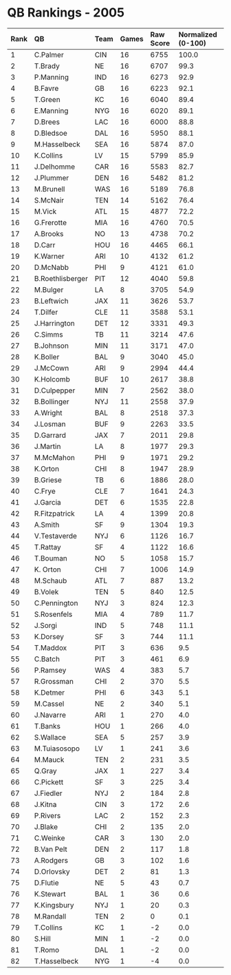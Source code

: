 # QB Rankings - 2005

| Rank | QB               | Team | Games | Raw Score | Normalized (0-100) |
| :----| :----------------| :----| :-----| :---------| :------------------|
| 1    | C.Palmer         | CIN  | 16    | 6755      | 100.0              |
| 2    | T.Brady          | NE   | 16    | 6707      | 99.3               |
| 3    | P.Manning        | IND  | 16    | 6273      | 92.9               |
| 4    | B.Favre          | GB   | 16    | 6223      | 92.1               |
| 5    | T.Green          | KC   | 16    | 6040      | 89.4               |
| 6    | E.Manning        | NYG  | 16    | 6020      | 89.1               |
| 7    | D.Brees          | LAC  | 16    | 6000      | 88.8               |
| 8    | D.Bledsoe        | DAL  | 16    | 5950      | 88.1               |
| 9    | M.Hasselbeck     | SEA  | 16    | 5874      | 87.0               |
| 10   | K.Collins        | LV   | 15    | 5799      | 85.9               |
| 11   | J.Delhomme       | CAR  | 16    | 5583      | 82.7               |
| 12   | J.Plummer        | DEN  | 16    | 5482      | 81.2               |
| 13   | M.Brunell        | WAS  | 16    | 5189      | 76.8               |
| 14   | S.McNair         | TEN  | 14    | 5162      | 76.4               |
| 15   | M.Vick           | ATL  | 15    | 4877      | 72.2               |
| 16   | G.Frerotte       | MIA  | 16    | 4760      | 70.5               |
| 17   | A.Brooks         | NO   | 13    | 4738      | 70.2               |
| 18   | D.Carr           | HOU  | 16    | 4465      | 66.1               |
| 19   | K.Warner         | ARI  | 10    | 4132      | 61.2               |
| 20   | D.McNabb         | PHI  | 9     | 4121      | 61.0               |
| 21   | B.Roethlisberger | PIT  | 12    | 4040      | 59.8               |
| 22   | M.Bulger         | LA   | 8     | 3705      | 54.9               |
| 23   | B.Leftwich       | JAX  | 11    | 3626      | 53.7               |
| 24   | T.Dilfer         | CLE  | 11    | 3588      | 53.1               |
| 25   | J.Harrington     | DET  | 12    | 3331      | 49.3               |
| 26   | C.Simms          | TB   | 11    | 3214      | 47.6               |
| 27   | B.Johnson        | MIN  | 11    | 3171      | 47.0               |
| 28   | K.Boller         | BAL  | 9     | 3040      | 45.0               |
| 29   | J.McCown         | ARI  | 9     | 2994      | 44.4               |
| 30   | K.Holcomb        | BUF  | 10    | 2617      | 38.8               |
| 31   | D.Culpepper      | MIN  | 7     | 2562      | 38.0               |
| 32   | B.Bollinger      | NYJ  | 11    | 2558      | 37.9               |
| 33   | A.Wright         | BAL  | 8     | 2518      | 37.3               |
| 34   | J.Losman         | BUF  | 9     | 2263      | 33.5               |
| 35   | D.Garrard        | JAX  | 7     | 2011      | 29.8               |
| 36   | J.Martin         | LA   | 8     | 1977      | 29.3               |
| 37   | M.McMahon        | PHI  | 9     | 1971      | 29.2               |
| 38   | K.Orton          | CHI  | 8     | 1947      | 28.9               |
| 39   | B.Griese         | TB   | 6     | 1886      | 28.0               |
| 40   | C.Frye           | CLE  | 7     | 1641      | 24.3               |
| 41   | J.Garcia         | DET  | 6     | 1535      | 22.8               |
| 42   | R.Fitzpatrick    | LA   | 4     | 1399      | 20.8               |
| 43   | A.Smith          | SF   | 9     | 1304      | 19.3               |
| 44   | V.Testaverde     | NYJ  | 6     | 1126      | 16.7               |
| 45   | T.Rattay         | SF   | 4     | 1122      | 16.6               |
| 46   | T.Bouman         | NO   | 5     | 1058      | 15.7               |
| 47   | K. Orton         | CHI  | 7     | 1006      | 14.9               |
| 48   | M.Schaub         | ATL  | 7     | 887       | 13.2               |
| 49   | B.Volek          | TEN  | 5     | 840       | 12.5               |
| 50   | C.Pennington     | NYJ  | 3     | 824       | 12.3               |
| 51   | S.Rosenfels      | MIA  | 4     | 789       | 11.7               |
| 52   | J.Sorgi          | IND  | 5     | 748       | 11.1               |
| 53   | K.Dorsey         | SF   | 3     | 744       | 11.1               |
| 54   | T.Maddox         | PIT  | 3     | 636       | 9.5                |
| 55   | C.Batch          | PIT  | 3     | 461       | 6.9                |
| 56   | P.Ramsey         | WAS  | 4     | 383       | 5.7                |
| 57   | R.Grossman       | CHI  | 2     | 370       | 5.5                |
| 58   | K.Detmer         | PHI  | 6     | 343       | 5.1                |
| 59   | M.Cassel         | NE   | 2     | 340       | 5.1                |
| 60   | J.Navarre        | ARI  | 1     | 270       | 4.0                |
| 61   | T.Banks          | HOU  | 1     | 266       | 4.0                |
| 62   | S.Wallace        | SEA  | 5     | 257       | 3.9                |
| 63   | M.Tuiasosopo     | LV   | 1     | 241       | 3.6                |
| 64   | M.Mauck          | TEN  | 2     | 231       | 3.5                |
| 65   | Q.Gray           | JAX  | 1     | 227       | 3.4                |
| 66   | C.Pickett        | SF   | 3     | 225       | 3.4                |
| 67   | J.Fiedler        | NYJ  | 2     | 184       | 2.8                |
| 68   | J.Kitna          | CIN  | 3     | 172       | 2.6                |
| 69   | P.Rivers         | LAC  | 2     | 152       | 2.3                |
| 70   | J.Blake          | CHI  | 2     | 135       | 2.0                |
| 71   | C.Weinke         | CAR  | 3     | 130       | 2.0                |
| 72   | B.Van Pelt       | DEN  | 2     | 117       | 1.8                |
| 73   | A.Rodgers        | GB   | 3     | 102       | 1.6                |
| 74   | D.Orlovsky       | DET  | 2     | 81        | 1.3                |
| 75   | D.Flutie         | NE   | 5     | 43        | 0.7                |
| 76   | K.Stewart        | BAL  | 1     | 36        | 0.6                |
| 77   | K.Kingsbury      | NYJ  | 1     | 20        | 0.3                |
| 78   | M.Randall        | TEN  | 2     | 0         | 0.1                |
| 79   | T.Collins        | KC   | 1     | -2        | 0.0                |
| 80   | S.Hill           | MIN  | 1     | -2        | 0.0                |
| 81   | T.Romo           | DAL  | 1     | -2        | 0.0                |
| 82   | T.Hasselbeck     | NYG  | 1     | -4        | 0.0                |

